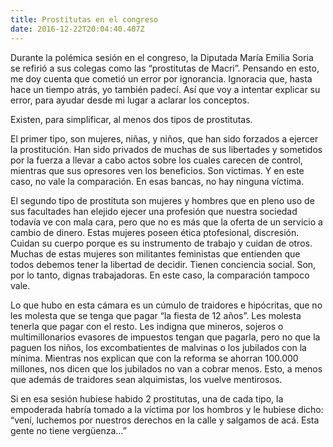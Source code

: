 ```yaml
---
title: Prostitutas en el congreso
date: 2016-12-22T20:04:40.407Z
---
```

Durante la polémica sesión en el congreso, la Diputada María Emilia Soria se refirió a sus colegas como las “prostitutas de Macri”. Pensando en esto, me doy cuenta que cometió un error por ignorancia. Ignoracia que, hasta hace un tiempo atrás, yo también padecí. Así que voy a intentar explicar su error, para ayudar desde mi lugar a aclarar los conceptos.



Existen, para simplificar, al menos dos tipos de prostitutas.



El primer tipo, son mujeres, niñas, y niños, que han sido forzados a ejercer la prostitución. Han sido privados de muchas de sus libertades y sometidos por la fuerza a llevar a cabo actos sobre los cuales carecen de control, mientras que sus opresores ven los beneficios. Son victimas. Y en este caso, no vale la comparación. En esas bancas, no hay ninguna víctima.



El segundo tipo de prostituta son mujeres y hombres que en pleno uso de sus facultades han elejido ejecer una profesión que nuestra sociedad todavía ve con mala cara, pero que no es más que la oferta de un servicio a cambio de dinero. Estas mujeres poseen ética ptofesional, discresión. Cuidan su cuerpo porque es su instrumento de trabajo y cuidan de otros. Muchas de estas mujeres son militantes feministas que entienden que todos debemos tener la libertad de decidir. Tienen conciencia social. Son, por lo tanto, dignas trabajadoras. En este caso, la comparación tampoco vale.



Lo que hubo en esta cámara es un cúmulo de traidores e hipócritas, que no les molesta que se tenga que pagar “la fiesta de 12 años”. Les molesta tenerla que pagar con el resto. Les indigna que mineros, sojeros o multimillonarios evasores de impuestos tengan que pagarla, pero no que la paguen los niños, los excombatientes de malvinas o los jubilados con la mínima. Mientras nos explican que con la reforma se ahorran 100.000 millones, nos dicen que los jubilados no van a cobrar menos. Esto, a menos que además de traidores sean alquimistas, los vuelve mentirosos.



Si en esa sesión hubiese habido 2 prostitutas, una de cada tipo, la empoderada habría tomado a la víctima por los hombros y le hubiese dicho: “vení, luchemos por nuestros derechos en la calle y salgamos de acá. Esta gente no tiene vergüenza…”
